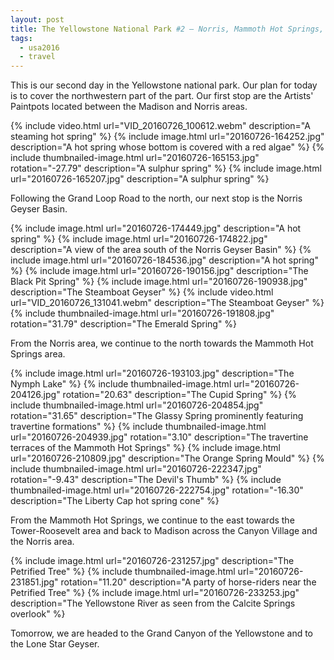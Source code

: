 ```yaml
---
layout: post
title: The Yellowstone National Park #2 – Norris, Mammoth Hot Springs, and Tower-Roosevelt
tags:
  - usa2016
  - travel
---
```


This is our second day in the Yellowstone national park. Our plan for today is to cover the northwestern part of the part. Our first stop are the Artists' Paintpots located between the Madison and Norris areas.

  {% include video.html url="VID_20160726_100612.webm"
     description="A steaming hot spring" %}
  {% include image.html url="20160726-164252.jpg"
     description="A hot spring whose bottom is covered with a red algae" %}
  {% include thumbnailed-image.html url="20160726-165153.jpg" rotation="-27.79"
     description="A sulphur spring" %}
  {% include image.html url="20160726-165207.jpg"
     description="A sulphur spring" %}

Following the Grand Loop Road to the north, our next stop is the Norris Geyser Basin.

  {% include image.html url="20160726-174449.jpg"
     description="A hot spring" %}
  {% include image.html url="20160726-174822.jpg"
     description="A view of the area south of the Norris Geyser Basin" %}
  {% include image.html url="20160726-184536.jpg"
     description="A hot spring" %}
  {% include image.html url="20160726-190156.jpg"
     description="The Black Pit Spring" %}
  {% include image.html url="20160726-190938.jpg"
     description="The Steamboat Geyser" %}
  {% include video.html url="VID_20160726_131041.webm"
     description="The Steamboat Geyser" %}
  {% include thumbnailed-image.html url="20160726-191808.jpg" rotation="31.79"
     description="The Emerald Spring" %}

From the Norris area, we continue to the north towards the Mammoth Hot Springs area.

  {% include image.html url="20160726-193103.jpg"
     description="The Nymph Lake" %}
  {% include thumbnailed-image.html url="20160726-204126.jpg" rotation="20.63"
     description="The Cupid Spring" %}
  {% include thumbnailed-image.html url="20160726-204854.jpg" rotation="31.65"
     description="The Glassy Spring prominently featuring travertine formations" %}
  {% include thumbnailed-image.html url="20160726-204939.jpg" rotation="3.10"
     description="The travertine terraces of the Mammoth Hot Springs" %}
  {% include image.html url="20160726-210809.jpg"
     description="The Orange Spring Mould" %}
  {% include thumbnailed-image.html url="20160726-222347.jpg" rotation="-9.43"
     description="The Devil's Thumb" %}
  {% include thumbnailed-image.html url="20160726-222754.jpg" rotation="-16.30"
     description="The Liberty Cap hot spring cone" %}

From the Mammoth Hot Springs, we continue to the east towards the Tower-Roosevelt area and back to Madison across the Canyon Village and the Norris area.

  {% include image.html url="20160726-231257.jpg"
     description="The Petrified Tree" %}
  {% include thumbnailed-image.html url="20160726-231851.jpg" rotation="11.20"
     description="A party of horse-riders near the Petrified Tree" %}
  {% include image.html url="20160726-233253.jpg"
     description="The Yellowstone River as seen from the Calcite Springs overlook" %}

Tomorrow, we are headed to the Grand Canyon of the Yellowstone and to the Lone Star Geyser.
